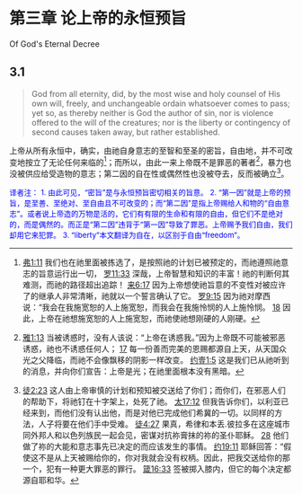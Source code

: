 # 第三章 论上帝的永恒预旨

Of God's Eternal Decree

## 3.1

> God from all eternity, did, by the most wise and holy counsel of His own will, freely, and unchangeable ordain whatsoever comes to pass; yet so, as thereby neither is God the author of sin, nor is violence offered to the will of the creatures; nor is the liberty or contingency of second causes taken away, but rather established.

上帝从所有永恒中，确实，由祂自身意志的至智和至圣的密旨，自由地，并不可改变地按立了无论任何来临的[^3-1]；而所以，由此一来上帝既不是罪恶的著者[^3-2]，暴力也没被供应给受造物的意志；第二因的自在性或偶然性也没被夺去，反而被确立[^3-3]。

<font color=blue size=2>译者注：</font>
<font color=blue size=2>1. 由此可见，“密旨”是与永恒预旨密切相关的旨意。</font>
<font color=blue size=2>2. “第一因”就是上帝的预旨，是至善、至绝对、至自由且不可改变的；而“第二因”是指上帝赐给人和物的“自由意志”。或者说上帝造的万物是活的，它们有有限的生命和有限的自由，但它们不是绝对的，而是偶然的。而正是“第二因”违背于“第一因”导致了罪恶。上帝赐予我们自由，我们却用它来犯罪。</font>
<font color=blue size=2>3. “liberty”本文翻译为自在，以区别于自由“freedom”。</font>

[^3-1]: [弗1:11](https://biblehub.com/ephesians/1-11.htm) 我们也在祂里面被拣选了，是按照祂的计划已被预定的，而祂遵照祂意志的旨意运行出一切， [罗11:33](https://biblehub.com/romans/11-33.htm) 深哉，上帝智慧和知识的丰富！祂的判断何其难测，而祂的路径超出追踪！ [来6:17](https://biblehub.com/hebrews/6-17.htm) 因为上帝想使祂旨意的不变性对被应许了的继承人非常清晰，祂就以一个誓言确认了它。 [罗9:15](https://biblehub.com/romans/9-15.htm) 因为祂对摩西说：“我会在我施宽恕的人上施宽恕，而我会在我施怜悯的人上施怜悯。 [18](https://biblehub.com/romans/9-18.htm) 因此，上帝在祂想施宽恕的人上施宽恕，而祂使祂想刚硬的人刚硬。

[^3-2]: [雅1:13](https://biblehub.com/james/1-13.htm) 当被诱惑时，没有人该说：“上帝在诱惑我。”因为上帝既不可能被邪恶诱惑，祂也不诱惑任何人； [17](https://biblehub.com/james/1-17.htm) 每一份善而完美的恩赐都源自上天，从天国众光之父降临，而祂不会像飘移的阴影一样改变。 [约壹1:5](https://biblehub.com/1_john/1-5.htm) 这是我们已从祂听到的消息，并向你们宣告：上帝是光；在祂里面根本没有黑暗。

[^3-3]: [徒2:23](https://biblehub.com/acts/2-23.htm) 这人由上帝审慎的计划和预知被交送给了你们；而你们，在邪恶人们的帮助下，将祂钉在十字架上，处死了祂。 [太17:12](https://biblehub.com/matthew/17-12.htm) 但我告诉你们，以利亚已经来到，而他们没有认出他，而是对他已完成他们希冀的一切。以同样的方法，人子将要在他们手中受难。 [徒4:27](https://biblehub.com/acts/4-27.htm) 果真，希律和本丢.彼拉多在这座城市同外邦人和以色列族民一起会见，密谋对抗祢膏抹的祢的圣仆耶稣。 [28](https://biblehub.com/acts/4-28.htm) 他们做了祢的大能和意志事先已决定的而应该发生的事情。 [约19:11](https://biblehub.com/john/19-11.htm) 耶稣回答：“假使这不是从上天被赐给你的，你对我就会没有权柄。因此，把我交送给你的那一个，犯有一种更大罪恶的罪行。 [箴16:33](https://biblehub.com/proverbs/16-33.htm) 签被掷入膝内，但它的每个决定都源自耶和华。
